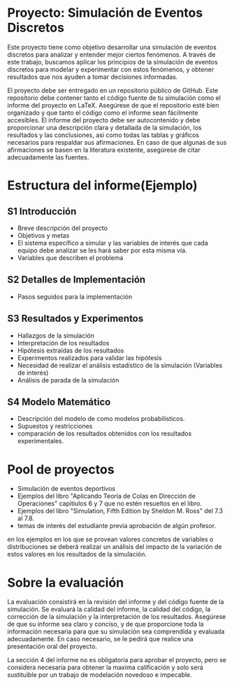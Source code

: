 # Proyecto: Simulación de Eventos Discretos

Este proyecto tiene como objetivo desarrollar una simulación de eventos discretos para analizar y entender mejor ciertos fenómenos. A través de este trabajo, buscamos aplicar los principios de la simulación de eventos discretos para modelar y experimentar con estos fenómenos, y obtener resultados que nos ayuden a tomar decisiones informadas.

El proyecto debe ser entregado en un repositorio público de GitHub. Este repositorio debe contener tanto el código fuente de tu simulación como el informe del proyecto en LaTeX. Asegúrese de que el repositorio esté bien organizado y que tanto el código como el informe sean fácilmente accesibles.
El informe del proyecto debe ser autocontenido y debe proporcionar una descripción clara y detallada de la simulación, los resultados y las conclusiones, asi como todas las tablas y gráficos necesarios para respaldar sus afirmaciones. En caso de que algunas de sus afirmaciones se basen en la literatura existente, asegúrese de citar adecuadamente las fuentes.

# Estructura del informe(Ejemplo)

## S1 Introducción

- Breve descripción del proyecto
- Objetivos y metas
- El sistema específico a simular y las variables de interés que cada equipo debe analizar se les hará saber por esta misma vía.
- Variables que describen el problema

## S2 Detalles de Implementación

- Pasos seguidos para la implementación

## S3 Resultados y Experimentos

- Hallazgos de la simulación
- Interpretación de los resultados
- Hipótesis extraídas de los resultados
- Experimentos realizados para validar las hipótesis
- Necesidad de realizar el análisis estadístico de la simulación (Variables de interés)
- Análisis de parada de la simulación

## S4 Modelo Matemático

- Descripción del modelo de como modelos probabilísticos.
- Supuestos y restricciones
- comparación de los resultados obtenidos con los resultados experimentales.

# Pool de proyectos

- Simulación de eventos deportivos
- Ejemplos del libro "Aplicando Teoría de Colas en
  Dirección de Operaciones" capitiulos 6 y 7 que no estén resueltos en el libro.
- Ejemplos del libro "Simulation, Fifth Edition by Sheldon M. Ross" del 7.3 al 7.8.
- temas de interés del estudiante previa aprobación de algún profesor.

en los ejemplos en los que se provean valores concretos de variables o distribuciones se deberá realizar un análisis del impacto de la variación de estos valores en los resultados de la simulación.

# Sobre la evaluación

La evaluación consistirá en la revisión del informe y del código fuente de la simulación. Se evaluará la calidad del informe, la calidad del código, la corrección de la simulación y la interpretación de los resultados. Asegúrese de que su informe sea claro y conciso, y de que proporcione toda la información necesaria para que su simulación sea comprendida y evaluada adecuadamente. En caso necesario, se le pedirá que realice una presentación oral del proyecto.

La sección 4 del informe no es obligatoria para aprobar el proyecto, pero se considera necesaria para obtener la maxima calificación y solo será sustituible por un trabajo de modelación novedoso e impecable.
